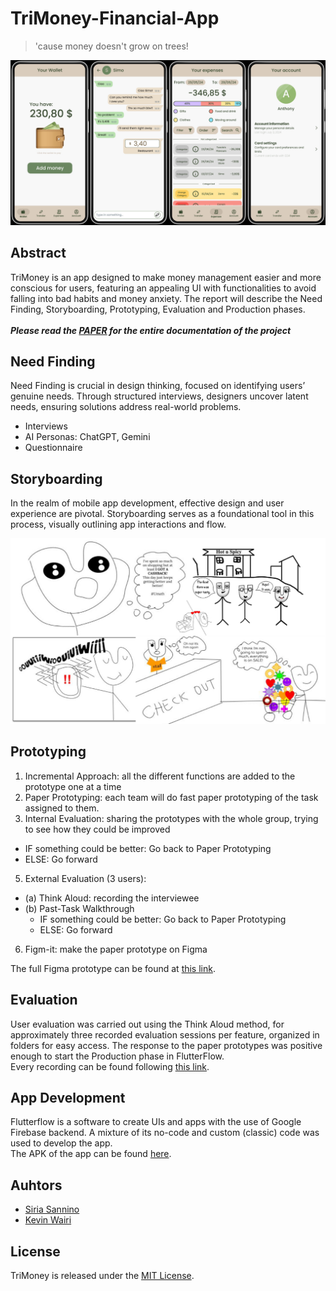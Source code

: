 # TriMoney-Financial-App

> 'cause money doesn't grow on trees!

![](./README_images/image_intro.jpg)

## Abstract

TriMoney is an app designed to make money management easier and more conscious for users, featuring an appealing UI with functionalities to avoid falling into bad habits and money anxiety. The report will describe the Need Finding, Storyboarding, Prototyping, Evaluation and Production phases.
<br />
<br />
***Please read the [PAPER](./PAPER.pdf) for the entire documentation of the project***

## Need Finding

Need Finding is crucial in design thinking, focused on identifying users’ genuine needs. Through structured interviews, designers uncover latent needs, ensuring solutions address real-world problems.

- Interviews
- AI Personas: ChatGPT, Gemini
- Questionnaire

## Storyboarding

In the realm of mobile app development, effective design and user experience are pivotal. Storyboarding serves as a foundational tool in this process, visually outlining app interactions and flow.

![](./README_images/storyboards_collage.png)

## Prototyping

1. Incremental Approach: all the different functions are added to the prototype one at a time
2. Paper Prototyping: each team will do fast paper prototyping of the task assigned to them.
3. Internal Evaluation: sharing the prototypes with the whole group, trying to see how they could be
improved
  * IF something could be better: Go back to Paper Prototyping
  * ELSE: Go forward
5. External Evaluation (3 users):
  * (a) Think Aloud: recording the interviewee
  * (b) Past-Task Walkthrough
    * IF something could be better: Go back to Paper Prototyping
    * ELSE: Go forward
6. Figm-it: make the paper prototype on Figma

The full Figma prototype can be found at [this link](https://drive.google.com/drive/folders/1bfrFxzuzANDSYAnbGFRpThcnNnhTL0z1?usp=sharing).

## Evaluation

User evaluation was carried out using the Think Aloud method, for approximately three recorded evaluation sessions per feature, organized in folders for easy access.
The response to the paper prototypes was positive enough to start the Production phase in FlutterFlow.  
Every recording can be found following [this link](https://drive.google.com/drive/folders/1bfrFxzuzANDSYAnbGFRpThcnNnhTL0z1?usp=sharing).

## App Development

Flutterflow is a software to create UIs and apps with the use of Google Firebase backend. A mixture of its no-code and custom (classic) code was used to develop the app.  
The APK of the app can be found [here](../trimoney.apk).

## Auhtors

- [Siria Sannino](https://github.com/u-siri-ous)
- [Kevin Wairi](https://github.com/kevinwairi)

## License

TriMoney is released under the [MIT License](../LICENSE).
